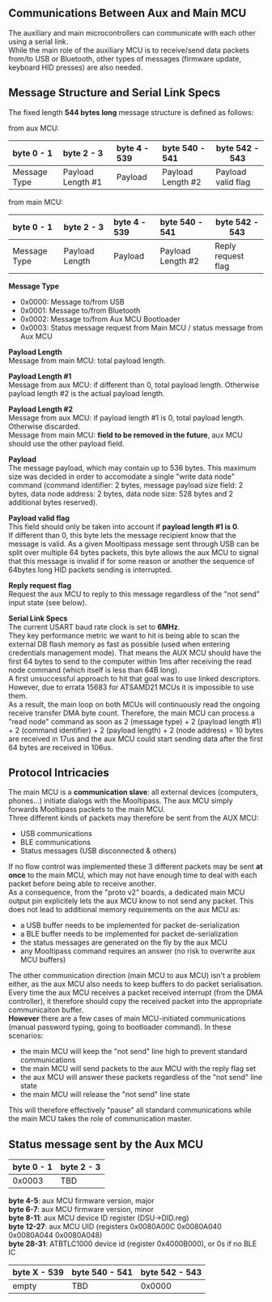 ## [](#header-1) Communications Between Aux and Main MCU
The auxiliary and main microcontrollers can communicate with each other using a serial link.  
While the main role of the auxiliary MCU is to receive/send data packets from/to USB or Bluetooth, other types of messages (firmware update, keyboard HID presses) are also needed.  
  
## [](#header-2) Message Structure and Serial Link Specs 
The fixed length **544 bytes long** message structure is defined as follows:  

from aux MCU:   
  
| byte 0 - 1   | byte 2 - 3        | byte 4 - 539  | byte 540 - 541    | byte 542 - 543      |
|:-------------|:------------------|:--------------|:------------------|---------------------|
| Message Type | Payload Length #1 | Payload       | Payload Length #2 | Payload valid flag  |

from main MCU:  
    
| byte 0 - 1   | byte 2 - 3        | byte 4 - 539  | byte 540 - 541     | byte 542 - 543      |
|:-------------|:------------------|:--------------|:-------------------|---------------------|
| Message Type | Payload Length    | Payload       | Payload Length #2  | Reply request flag  |
  
**Message Type**  
- 0x0000: Message to/from USB  
- 0x0001: Message to/from Bluetooth  
- 0x0002: Message to/from Aux MCU Bootloader 
- 0x0003: Status message request from Main MCU / status message from Aux MCU  
  
**Payload Length**  
Message from main MCU: total payload length.  

**Payload Length #1**  
Message from aux MCU: if different than 0, total payload length. Otherwise payload length #2 is the actual payload length.  
  
**Payload Length #2**  
Message from aux MCU: if payload length #1 is 0, total payload length. Otherwise discarded.  
Message from main MCU: **field to be removed in the future**, aux MCU should use the other payload field.  
  
**Payload**   
The message payload, which may contain up to 536 bytes. This maximum size was decided in order to accomodate a single "write data node" command (command identifier: 2 bytes, message payload size field: 2 bytes, data node address: 2 bytes, data node size: 528 bytes and 2 additional bytes reserved).
  
**Payload valid flag**  
This field should only be taken into account if **payload length #1 is 0**.  
If different than 0, this byte lets the message recipient know that the message is valid. As a given Mooltipass message sent through USB can be split over multiple 64 bytes packets, this byte allows the aux MCU to signal that this message is invalid if for some reason or another the sequence of 64bytes long HID packets sending is interrupted.

**Reply request flag**  
Request the aux MCU to reply to this message regardless of the "not send" input state (see below).   
  
**Serial Link Specs**  
The current USART baud rate clock is set to **6MHz**.  
They key performance metric we want to hit is being able to scan the external DB flash memory as fast as possible (used when entering credentials management mode). That means the AUX MCU should have the first 64 bytes to send to the computer within 1ms after receiving the read node command (which itself is less than 64B long).  
A first unsuccessful approach to hit that goal was to use linked descriptors. However, due to errata 15683 for ATSAMD21 MCUs it is impossible to use them.  
As a result, the main loop on both MCUs will continuously read the ongoing receive transfer DMA byte count. Therefore, the main MCU can process a "read node" command as soon as 2 (message type) + 2 (payload length #1) + 2 (command identifier) + 2 (payload length) + 2 (node address) = 10 bytes are received in 17us and the aux MCU could start sending data after the first 64 bytes are received in 106us.   
  
## [](#header-2) Protocol Intricacies
The main MCU is a **communication slave**: all external devices (computers, phones...) initiate dialogs with the Mooltipass. The aux MCU simply forwards Mooltipass packets to the main MCU.  
Three different kinds of packets may therefore be sent from the AUX MCU:  
- USB communications  
- BLE communications  
- Status messages (USB disconnected & others)  

If no flow control was implemented these 3 different packets may be sent **at once** to the main MCU, which may not have enough time to deal with each packet before being able to receive another.  
As a consequence, from the "proto v2" boards, a dedicated main MCU output pin explicitely lets the aux MCU know to not send any packet. This does not lead to additional memory requirements on the aux MCU as:   
- a USB buffer needs to be implemented for packet de-serialization  
- a BLE buffer needs to be implemented for packet de-serialization  
- the status messages are generated on the fly by the aux MCU  
- any Mooltipass command requires an answer (no risk to overwrite aux MCU buffers)  

The other communication direction (main MCU to aux MCU) isn't a problem either, as the aux MCU also needs to keep buffers to do packet serialisation. Every time the aux MCU receives a packet received interrupt (from the DMA controller), it therefore should copy the received packet into the appropriate communicaiton buffer.  
**However** there are a few cases of main MCU-initiated communications (manual password typing, going to bootloader command). In these scenarios:  
- the main MCU will keep the "not send" line high to prevent standard communications  
- the main MCU will send packets to the aux MCU with the reply flag set  
- the aux MCU will answer these packets regardless of the "not send" line state  
- the main MCU will release the "not send" line state  

This will therefore effectively "pause" all standard communications while the main MCU takes the role of communication master.
  
  
## [](#header-2) Status message sent by the Aux MCU 
  
| byte 0 - 1 | byte 2 - 3 |
|:-----------|:-----------|
| 0x0003     | TBD        |

**byte 4-5**: aux MCU firmware version, major  
**byte 6-7**: aux MCU firmware version, minor  
**byte 8-11**: aux MCU device ID register (DSU->DID.reg)  
**byte 12-27**: aux MCU UID (registers 0x0080A00C 0x0080A040 0x0080A044 0x0080A048)  
**byte 28-31**: ATBTLC1000 device id (register 0x4000B000), or 0s if no BLE IC   

| byte X - 539 | byte 540 - 541 | byte 542 - 543 |
|:-------------|:---------------|----------------|
| empty        | TBD            | 0x0000         |
